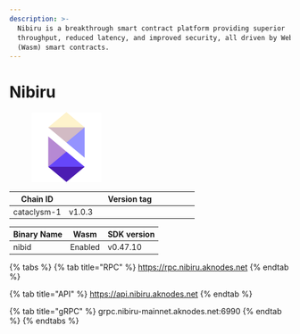 ```yaml
---
description: >-
  Nibiru is a breakthrough smart contract platform providing superior
  throughput, reduced latency, and improved security, all driven by Web Assembly
  (Wasm) smart contracts.
---
```


# Nibiru

<figure><img src="../../.gitbook/assets/hg.png" alt="" width="125"><figcaption></figcaption></figure>

<table><thead><tr><th>Chain ID</th><th width="218.33333333333331">Version tag</th></tr></thead><tbody><tr><td>cataclysm-1</td><td>v1.0.3</td></tr></tbody></table>



| Binary Name | Wasm    | SDK version |
| ----------- | ------- | ----------- |
| nibid       | Enabled | v0.47.10    |

{% tabs %}
{% tab title="RPC" %}
https://rpc.nibiru.aknodes.net
{% endtab %}

{% tab title="API" %}
https://api.nibiru.aknodes.net
{% endtab %}

{% tab title="gRPC" %}
grpc.nibiru-mainnet.aknodes.net:6990
{% endtab %}
{% endtabs %}
